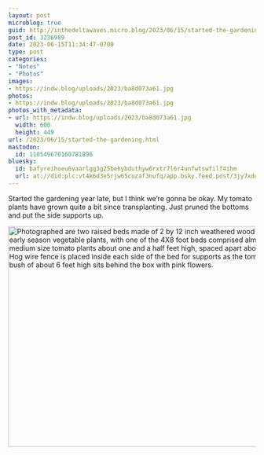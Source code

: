```yaml
---
layout: post
microblog: true
guid: http://inthedeltawaves.micro.blog/2023/06/15/started-the-gardening.html
post_id: 3236989
date: 2023-06-15T11:34:47-0700
type: post
categories:
- "Notes"
- "Photos"
images:
- https://indw.blog/uploads/2023/ba8d073a61.jpg
photos:
- https://indw.blog/uploads/2023/ba8d073a61.jpg
photos_with_metadata:
- url: https://indw.blog/uploads/2023/ba8d073a61.jpg
  width: 600
  height: 449
url: /2023/06/15/started-the-gardening.html
mastodon:
  id: 110549670160781896
bluesky:
  id: bafyreihoeu6vaarlgg3g25behybduthyw6rxtr7l6r4unfwtswfilf4ihm
  url: at://did:plc:vt4k6d3e5rjw65cuzaf3nufq/app.bsky.feed.post/3jy7xdq42sl2z
---
```

Started the gardening year late, but I think we’re gonna be okay. My tomato plants have grown quite a bit since transplanting. Just pruned the bottoms and put the side supports up. 

<img src="uploads/2023/ba8d073a61.jpg" width="600" height="449" alt="Photographed are two raised beds made of 2 by 12 inch weathered wood filled with early season vegetable plants, with one of the 4X8 foot beds comprised almost entirely of medium size tomato plants about one and a half feet high, spaced apart about 24 inches. Hog wire fence is placed inside each side of the bed for supports as the tomatoes grow. A bush of about 6 feet high sits behind the box with pink flowers. ">

